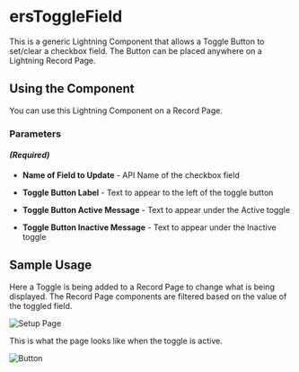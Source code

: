# ersToggleField

This is a generic Lightning Component that allows a Toggle Button to set/clear a checkbox field.  The Button can be placed anywhere on a Lightning Record Page.

## Using the Component

You can use this Lightning Component on a Record Page.

### Parameters

#### _(Required)_

- **Name of Field to Update** - API Name of the checkbox field

- **Toggle Button Label** - Text to appear to the left of the toggle button

- **Toggle Button Active Message** - Text to appear under the Active toggle

- **Toggle Button Inactive Message** - Text to appear under the Inactive toggle

## Sample Usage

Here a Toggle is being added to a Record Page to change what is being displayed.  The Record Page components are filtered based on the value of the toggled field.

![Setup Page](PageSetup.JPG?raw=true)


This is what the page looks like when the toggle is active.

![Button](PageLayout.JPG?raw=true)

